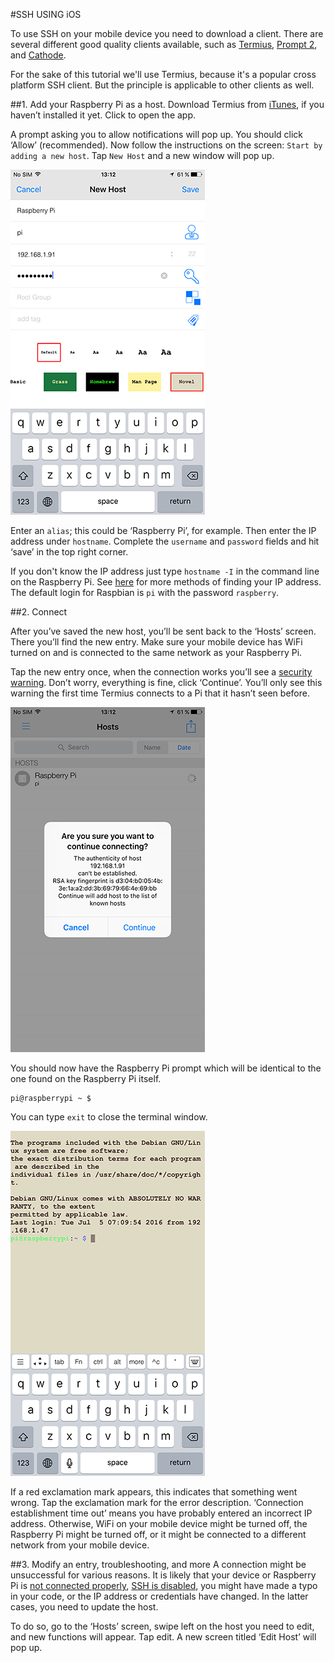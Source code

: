 #SSH USING iOS

To use SSH on your mobile device you need to download a client. There are several different good quality clients available, such as [Termius](http://www.termius.com), [Prompt 2](https://panic.com/prompt/), and  [Cathode](http://www.secretgeometry.com/apps/cathode/). 

For the sake of this tutorial we'll use Termius, because it's a popular cross platform SSH client. But the principle is applicable to other clients as well. 

##1. Add your Raspberry Pi as a host.
Download Termius from [iTunes](https://itunes.apple.com/us/app/termius-ssh-shell-console/id549039908?mt=8), if you haven’t installed it yet. Click to open the app.

A prompt asking you to allow notifications will pop up. You should click ‘Allow’ (recommended). Now follow the instructions on the screen: `Start by adding a new host`. Tap `New Host` and a new window will pop up.

![Termius ‘New Host’ configuration](images/ssh-ios-config.png)

Enter an `alias`; this could be ‘Raspberry Pi’, for example. Then enter the IP address under `hostname`. Complete the `username` and `password` fields and hit ‘save’ in the top right corner. 

If you don't know the IP address just type `hostname -I` in the command line on the Raspberry Pi. See [here](../ip-address.md) for more methods of finding your IP address. The default login for Raspbian is `pi` with the password `raspberry`.


##2. Connect

After you’ve saved the new host, you’ll be sent back to the ‘Hosts’ screen. There you’ll find the new entry. Make sure your mobile device has WiFi turned on and is connected to the same network as your Raspberry Pi.

Tap the new entry once, when the connection works you’ll see a [security warning](http://www.lysium.de/blog/index.php?/archives/186-How-to-get-ssh-server-fingerprint-information.html). Don’t worry, everything is fine, click ‘Continue’. You’ll only see this warning the first time Termius connects to a Pi that it hasn’t seen before.


![Termius ‘Security warning’](images/ssh-ios-warning.png)

You should now have the Raspberry Pi prompt which will be identical to the one found on the Raspberry Pi itself.

```
pi@raspberrypi ~ $
```

You can type `exit` to close the terminal window.

![Termius Terminal](images/ssh-ios-window.png)

If a red exclamation mark appears, this indicates that something went wrong. Tap the exclamation mark for the error description. ‘Connection establishment time out’ means you have probably entered an incorrect IP address. Otherwise, WiFi on your mobile device might be turned off, the Raspberry Pi might be turned off,  or it might be connected to a different network from your mobile device.

##3. Modify an entry, troubleshooting, and more
A connection might be unsuccessful for various reasons. It is likely that your device or Raspberry Pi is [not connected properly](../../configuration/wireless/wireless-cli.md), [SSH is disabled](../../configuration/raspi-config.md), you might have made a typo in your code, or the IP address or credentials have changed. In the latter cases, you need to update the host.

To do so, go to the ‘Hosts’ screen, swipe left on the host you need to edit, and new functions will appear. Tap edit. A new screen titled ‘Edit Host’ will pop up.
